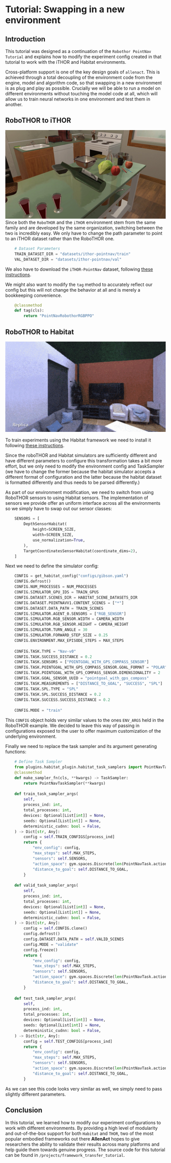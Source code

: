 # Tutorial: Swapping in a new environment

## Introduction
This tutorial was designed as a continuation of the `Robothor PointNav Tutorial` and explains
how to modify the experiment config created in that tutorial to work with the iTHOR and
Habitat environments.

Cross-platform support is one of the key design goals of `allenact`. This is achieved through
a total decoupling of the environment code from the engine, model and algorithm code, so that
swapping in a new environment is as plug and play as possible. Crucially we will be able to 
run a model on different environments without touching the model code at all, which will allow
us to train neural networks in one environment and test them in another.

## RoboTHOR to iTHOR
![iTHOR Framework](../img/iTHOR_framework.jpg)
Since both the `RoboTHOR` and the `iTHOR` environment stem from the same family and are developed
by the same organization, switching between the two is incredibly easy. We only have to change
the path parameter to point to an iTHOR dataset rather than the RoboTHOR one.

```python
    # Dataset Parameters
    TRAIN_DATASET_DIR = "datasets/ithor-pointnav/train"
    VAL_DATASET_DIR = "datasets/ithor-pointnav/val"
```

We also have to download the `iTHOR-PointNav` dataset, following [these instructions](../installation/download-datasets.md).

We might also want to modify the `tag` method to accurately reflect our config but this will not change
the behavior at all and is merely a bookkeeping convenience.
```python
    @classmethod
    def tag(cls):
        return "PointNavRobothorRGBPPO"
```

## RoboTHOR to Habitat
![Habitat Framework](../img/habitat_framework.jpg)

To train experiments using the Habitat framework we need to install it following [these instructions](../installation/installation-framework.md).

Since the roboTHOR and Habitat simulators are sufficiently different and have different parameters to configure
this transformation takes a bit more effort, but we only need to modify the environment config and TaskSampler (we
have to change the former because the habitat simulator accepts a different format of configuration and the latter
because the habitat dataset is formatted differently and thus needs to be parsed differently.)

As part of our environment modification, we need to switch from using RoboTHOR sensors to using Habitat sensors.
The implementation of sensors we provide offer an uniform interface across all the environments so we simply have
to swap out our sensor classes:
```python
    SENSORS = [
        DepthSensorHabitat(
            height=SCREEN_SIZE,
            width=SCREEN_SIZE,
            use_normalization=True,
        ),
        TargetCoordinatesSensorHabitat(coordinate_dims=2),
    ]
```

Next we need to define the simulator config:

```python
    CONFIG = get_habitat_config("configs/gibson.yaml")
    CONFIG.defrost()
    CONFIG.NUM_PROCESSES = NUM_PROCESSES
    CONFIG.SIMULATOR_GPU_IDS = TRAIN_GPUS
    CONFIG.DATASET.SCENES_DIR = HABITAT_SCENE_DATASETS_DIR
    CONFIG.DATASET.POINTNAVV1.CONTENT_SCENES = ["*"]
    CONFIG.DATASET.DATA_PATH = TRAIN_SCENES
    CONFIG.SIMULATOR.AGENT_0.SENSORS = ["RGB_SENSOR"]
    CONFIG.SIMULATOR.RGB_SENSOR.WIDTH = CAMERA_WIDTH
    CONFIG.SIMULATOR.RGB_SENSOR.HEIGHT = CAMERA_HEIGHT
    CONFIG.SIMULATOR.TURN_ANGLE = 30
    CONFIG.SIMULATOR.FORWARD_STEP_SIZE = 0.25
    CONFIG.ENVIRONMENT.MAX_EPISODE_STEPS = MAX_STEPS

    CONFIG.TASK.TYPE = "Nav-v0"
    CONFIG.TASK.SUCCESS_DISTANCE = 0.2
    CONFIG.TASK.SENSORS = ["POINTGOAL_WITH_GPS_COMPASS_SENSOR"]
    CONFIG.TASK.POINTGOAL_WITH_GPS_COMPASS_SENSOR.GOAL_FORMAT = "POLAR"
    CONFIG.TASK.POINTGOAL_WITH_GPS_COMPASS_SENSOR.DIMENSIONALITY = 2
    CONFIG.TASK.GOAL_SENSOR_UUID = "pointgoal_with_gps_compass"
    CONFIG.TASK.MEASUREMENTS = ["DISTANCE_TO_GOAL", "SUCCESS", "SPL"]
    CONFIG.TASK.SPL.TYPE = "SPL"
    CONFIG.TASK.SPL.SUCCESS_DISTANCE = 0.2
    CONFIG.TASK.SUCCESS.SUCCESS_DISTANCE = 0.2

    CONFIG.MODE = "train"
```
This `CONFIG` object holds very similar values to the ones `ENV_ARGS` held in the RoboTHOR example. We
decided to leave this way of passing in configurations exposed to the user to offer maximum customization
of the underlying environment.

Finally we need to replace the task sampler and its argument generating functions:
```python
    # Define Task Sampler
    from plugins.habitat_plugin.habitat_task_samplers import PointNavTaskSampler
    @classmethod
    def make_sampler_fn(cls, **kwargs) -> TaskSampler:
        return PointNavTaskSampler(**kwargs)

    def train_task_sampler_args(
        self,
        process_ind: int,
        total_processes: int,
        devices: Optional[List[int]] = None,
        seeds: Optional[List[int]] = None,
        deterministic_cudnn: bool = False,
    ) -> Dict[str, Any]:
        config = self.TRAIN_CONFIGS[process_ind]
        return {
            "env_config": config,
            "max_steps": self.MAX_STEPS,
            "sensors": self.SENSORS,
            "action_space": gym.spaces.Discrete(len(PointNavTask.action_names())),
            "distance_to_goal": self.DISTANCE_TO_GOAL,
        }

    def valid_task_sampler_args(
        self,
        process_ind: int,
        total_processes: int,
        devices: Optional[List[int]] = None,
        seeds: Optional[List[int]] = None,
        deterministic_cudnn: bool = False,
    ) -> Dict[str, Any]:
        config = self.CONFIG.clone()
        config.defrost()
        config.DATASET.DATA_PATH = self.VALID_SCENES
        config.MODE = "validate"
        config.freeze()
        return {
            "env_config": config,
            "max_steps": self.MAX_STEPS,
            "sensors": self.SENSORS,
            "action_space": gym.spaces.Discrete(len(PointNavTask.action_names())),
            "distance_to_goal": self.DISTANCE_TO_GOAL,
        }

    def test_task_sampler_args(
        self,
        process_ind: int,
        total_processes: int,
        devices: Optional[List[int]] = None,
        seeds: Optional[List[int]] = None,
        deterministic_cudnn: bool = False,
    ) -> Dict[str, Any]:
        config = self.TEST_CONFIGS[process_ind]
        return {
            "env_config": config,
            "max_steps": self.MAX_STEPS,
            "sensors": self.SENSORS,
            "action_space": gym.spaces.Discrete(len(PointNavTask.action_names())),
            "distance_to_goal": self.DISTANCE_TO_GOAL,
        }
```

As we can see this code looks very similar as well, we simply need to pass slightly different parameters.

## Conclusion
In this tutorial, we learned how to modify our experiment configurations to work with different environments. By
providing a high level of modularity and out-of-the-box support for both `Habitat` and `THOR`, two of the most popular embodied frameworks out there **AllenAct** hopes to give researchers the ability to validate their results across many platforms and help guide them towards genuine progress. The source code for this tutorial can be found in `/projects/framework_transfer_tutorial`.
